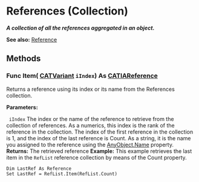 # References (Collection)

**_A collection of all the references aggregated in an object._**

**See also:**      [Reference](../InfInterfaces/interface_Reference_17481.md)

## Methods

### Func **Item**( [CATVariant](../System/typedef_CATVariant_20656.md)  `iIndex`) As [CATIAReference](../InfInterfaces/interface_Reference_17481.md)

Returns a reference using its index or its name from the References collection.

**Parameters:**

` iIndex`      The index or the name of the reference to retrieve from the collection of references. As a numerics, this index is the rank of the reference in the collection. The index of the first reference in the collection is 1, and the index of the last reference is Count. As a string, it is the name you assigned to the reference using the
[AnyObject.Name](../System/interface_AnyObject_17321.htm#Name) property.  **Returns:**      The retrieved reference  **Example:**      This example retrieves the last item in the `RefList` reference collection by means of the Count property.

```VBScript
Dim LastRef As Reference
Set LastRef = RefList.Item(RefList.Count)

```